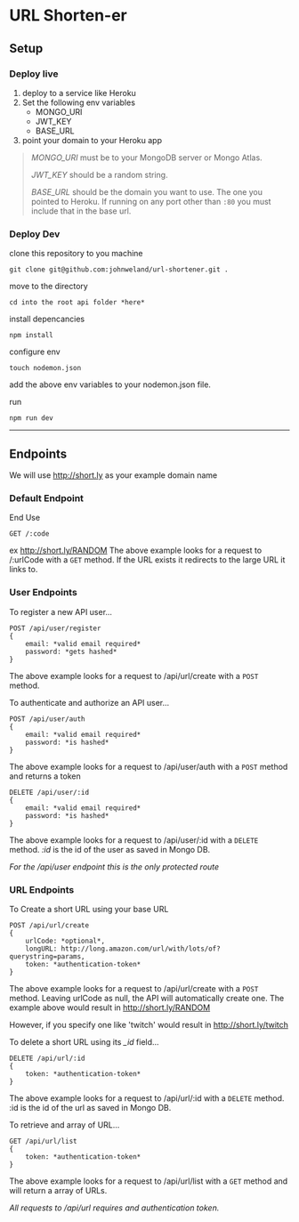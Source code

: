# URL Shorten-er

## Setup

### Deploy live
1. deploy to a service like Heroku
2. Set the following env variables
    - MONGO_URI
    - JWT_KEY
    - BASE_URL
3. point your domain to your Heroku app

> *MONGO_URI* must be to your MongoDB server or Mongo Atlas.
>
> *JWT_KEY* should be a random string.
>
> *BASE_URL* should be the domain you want to use. The one you pointed to Heroku. If running on any port other than `:80` you must include that in the base url.

### Deploy Dev
clone this repository to you machine
```
git clone git@github.com:johnweland/url-shortener.git .
```
move to the directory
```
cd into the root api folder *here*
```
install depencancies
```
npm install
```
configure env
```
touch nodemon.json
```
add the above env variables to your nodemon.json file.

run
```
npm run dev
```


---
## Endpoints
We will use http://short.ly as your example domain name

### Default Endpoint
End Use
```
GET /:code
```
ex http://short.ly/RANDOM
The above example looks for a request to /:urlCode with a `GET` method.
If the URL exists it redirects to the large URL it links to.


### User Endpoints
To register a new API user...
```
POST /api/user/register
{
    email: *valid email required*
    password: *gets hashed*
}
```
The above example looks for a request to /api/url/create with a `POST` method.

To authenticate and authorize an API user...

```
POST /api/user/auth
{
    email: *valid email required*
    password: *is hashed*
}
```
The above example looks for a request to /api/user/auth with a `POST` method and returns a token

```
DELETE /api/user/:id
{
    email: *valid email required*
    password: *is hashed*
}
```

The above example looks for a request to /api/user/:id with a `DELETE` method. *:id* is the id of the user as saved in Mongo DB.

*For the /api/user endpoint this is the only protected route*

### URL Endpoints

To Create a short URL using your base URL
```
POST /api/url/create
{
    urlCode: *optional*,
    longURL: http://long.amazon.com/url/with/lots/of?querystring=params,
    token: *authentication-token*
}
```
The above example looks for a request to /api/url/create with a `POST` method.
Leaving urlCode as null, the API will automatically create one.
The example above would result in http://short.ly/RANDOM

However, if you specify one like 'twitch' would result in http://short.ly/twitch

To delete a short URL using its *_id* field...
```
DELETE /api/url/:id
{
    token: *authentication-token*
}
```
The above example looks for a request to /api/url/:id with a `DELETE` method. :id is the id of the url as saved in Mongo DB.

To retrieve and array of URL...
```
GET /api/url/list
{
    token: *authentication-token*
}
```
The above example looks for a request to /api/url/list with a `GET` method and will return a array of URLs.

*All requests to /api/url requires and authentication token.*
